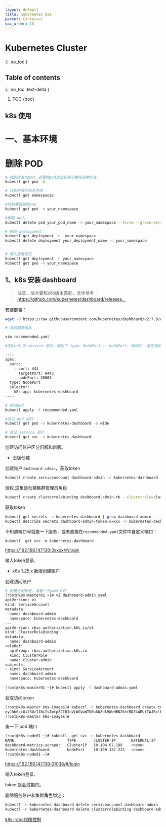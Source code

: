 ```yaml
---
layout: default
title: Kubernetes Use
parent: Container
nav_order: 15
---
```


# Kubernetes  Cluster
{: .no_toc }

## Table of contents
{: .no_toc .text-delta }

1. TOC
{:toc}


k8s 使用
--------------------------------------------


# 一、基本环境
 
 
# 删除 POD 

```bash
# 找到所有的pod，部署的pod比较多就不推荐这种方法
kubectl get pod -A

# 找到所有的命名空间
kubectl get namespaces

#找到要删除的pod
kubectl get pod -n your_namespace

#删除 pod，
kubectl delete pod your_pod_name -n your_namespace --force --grace-period=0

# 删除 deployment
kubectl get deployment -n  your_namespace
kubectl delete deployment your_deployment_name -n your_namespace


# 再次查看验证
kubectl get deployment -n your_namespace
kubectl get pod -n your_namespace
```

## 1、k8s 安装 dashboard

>注意，版本要和k8s版本匹配，具体参考：https://github.com/kubernetes/dashboard/releases。

安装部署：

```bash
wget -O https://raw.githubusercontent.com/kubernetes/dashboard/v2.7.0/aio/deploy/recommended.yaml

# 目前最新版本 

vim recommended.yaml

#在kind 为 service 部分，增加了 type: NodePort 。`nodePort: 30001` 是在指定pod容器端口，不指定就是随机端口,由于 NodePort 限制，默认限制端口范围只能为 30000-32767。

----
spec:
  ports:
    - port: 443
      targetPort: 8443
      nodePort: 30001
  type: NodePort
  selector:
    k8s-app: kubernetes-dashboard
----

# 启动pod
kubectl apply -f recommended.yaml

#验证 pod 运行
kubectl get pod -n kubernetes-dashboard -o wide

# 验证 service 运行
kubectl get svc -n kubernetes-dashboard
```

创建访问账户区分旧版和新版。

- 旧版创建

创建账户`dashboard-admin`，获取token

```bash
kubectl create serviceaccount dashboard-admin -n kubernetes-dashboard
```

授权,这里是创建集群管理员角色

```bash
kubectl create clusterrolebinding dashboard-admin-rb --clusterrole=cluster-admin --serviceaccount=kubernetes-dashboard:dashboard-admin
```

获取token

```bash
kubectl get secrets -n kubernetes-dashboard | grep dashboard-admin
kubectl describe secrets dashboard-admin-token-xxxxx -n kubernetes-dashboard
```

不知道端口号就查一下服务，或者直接在`recommended.yaml`文件中自定义端口：
```
kubectl  get svc -n kubernetes-dashboard
```

https://192.168.147.130:3xxxx/#/login

输入token登录、

- k8s 1.25.x 新版创建账户

创建访问账户

```bash
# 创建访问账号，准备一个yaml文件
[root@k8s-master01 ~]# vi dashboard-admin.yaml
apiVersion: v1
kind: ServiceAccount
metadata:
  name: dashboard-admin
  namespace: kubernetes-dashboard
---
apiVersion: rbac.authorization.k8s.io/v1
kind: ClusterRoleBinding
metadata:
  name: dashboard-admin
roleRef:
  apiGroup: rbac.authorization.k8s.io
  kind: ClusterRole
  name: cluster-admin
subjects:
- kind: ServiceAccount
  name: dashboard-admin
  namespace: kubernetes-dashboard
 
[root@k8s-master01 ~]# kubectl apply -f dashboard-admin.yaml
```
获取访问token

```bash
[root@k8s-master k8s-images]# kubectl -n kubernetes-dashboard create token dashboard-admin
eyJhbGciOiJSUzI1NiIsImtpZCI6InVLWGVwWTU0akNZdk9WbHRNZkhfRDZ4WEUtTWJRclhCVUw1Qk5KYV9JbE0ifQ.eyJhdWQiOlsiaHR0cHM6Ly9rdWJlcm5ldGVzLmRlZmF1bHQuc3ZjLmNsdXN0ZXIubG9jYWwiXSwiZXhwIjoxNjY4MjM5NTUxLCJpYXQiOjE2NjgyMzU5NTEsImlzcyI6Imh0dHBzOi8va3ViZXJuZXRlcy5kZWZhdWx0LnN2Yy5jbHVzdGVyLmxvY2FsIiwia3ViZXJuZXRlcy5pbyI6eyJuYW1lc3BhY2UiOiJrdWJlcm5ldGVzLWRhc2hib2FyZCIsInNlcnZpY2VhY2NvdW50Ijp7Im5hbWUiOiJkYXNoYm9hcmQtYWRtaW4iLCJ1aWQiOiI5ZWE3YTQxMi02NDViLTQwYTktOWEwMC1mYWFhZjBjZDlmNWUifX0sIm5iZiI6MTY2ODIzNTk1MSwic3ViIjoic3lzdGVtOnNlcnZpY2VhY2NvdW50Omt1YmVybmV0ZXMtZGFzaGJvYXJkOmRhc2hib2FyZC1hZG1pbiJ9.pRqwTb9pNcX4YxLIbxUZ2wzflY1EmwKb9PQngvad1HvDfZUnIWlSQhte5KnJpLdJ5WaGLj0TqEA-fknI7_Pj_ROCgIdTLn6tglQXNoD7nRbOpe_dfeO26sa92N0GK6P07RRXXgW5i0_GeWbHsjmhZKDXB8uW-Ru0j2dW_--lwx3ivEQKVG3MubpkW_HpGN-NQgt9aO4xdr3o2-G7HMKXYVwjDSf-G9GUPhoP6RcmI-3TH81g8NhfnSRNhO-s4mTmKxky3CcYs9byuXPVYKrHJqKt8A7W3mGnmXrvI-E4aW5ygfhYu6hb_rOShyaaur9tJtUMW-rTXCgHXFcdaI-lkg
[root@k8s-master k8s-images]# 
```

查一下 pod 端口
```bash
[root@k8s-node01 ~]# kubectl  get svc -n kubernetes-dashboard
NAME                        TYPE        CLUSTER-IP       EXTERNAL-IP   PORT(S)         AGE
dashboard-metrics-scraper   ClusterIP   10.104.67.199    <none>        8000/TCP        16h
kubernetes-dashboard        NodePort    10.109.157.223   <none>        443:31038/TCP   16h
[root@k8s-node01 ~]# 
```

https://192.168.147.130:31038/#/login

输入token登录、

token 是会过期的。


删除服务账户和集群角色绑定：

```bash
kubectl -n kubernetes-dashboard delete serviceaccount dashboard-admin
kubectl -n kubernetes-dashboard delete clusterrolebinding dashboard-admin
```  


[k8s-rabc权限控制](https://blog.csdn.net/BigData_Mining/article/details/88849696)


